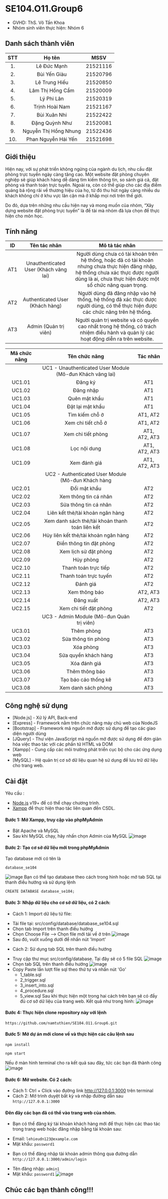 # SE104.O11.Group6
* GVHD: ThS. Võ Tấn Khoa
* Nhóm sinh viên thực hiện: Nhóm 6

## Danh sách thành viên
|STT | Họ tên | MSSV|
|:---:|:-------------:|:-----:|
|1. 	| Lê Đức Mạnh		| 21521116 
|2. 	| Bùi Yến Giàu	|	21520796
|3. 	| Lê Trung Hiếu	|	21520850
|4.	  | Lâm Thị Hồng Cẩm | 21520009
|5. 	| Lý Phi Lân		|	21520319
|6. 	| Trịnh Hoài Nam	| 21521167
|7. 	| Bùi Xuân Nhi	|	21522422
|8. 	| Đặng Quỳnh Như	|	21520081
|9. 	| Nguyễn Thị Hồng Nhung | 21522436
|10.  | Phan Nguyễn Hải Yến | 21521698

## Giới thiệu
Hiện nay, với sự phát triển không ngừng của ngành du lịch, nhu cầu đặt phòng trực tuyến ngày càng tăng cao. Một website đặt phòng chuyên nghiệp sẽ giúp khách hàng dễ dàng tìm kiếm thông tin, so sánh giá cả, đặt phòng và thanh toán trực tuyến. Ngoài ra, còn có thể giúp cho các địa điểm quảng bá rộng rãi về thương hiệu của họ, từ đó thu hút ngày càng nhiều du khách không chỉ ở khu vực lân cận mà ở khắp mọi nơi trên thế giới. 

Do đó, dựa trên những nhu cầu hiện nay và mong muốn của nhóm, “Xây dựng website đặt phòng trực tuyến”  là đề tài mà nhóm đã lựa chọn để thực hiện cho môn học.

## Tính năng
|ID	|Tên tác nhân |	Mô tả tác nhân|
|:---:|:-------------:|:-----:|
|AT1	|Unauthenticated User (Khách vãng lai)|	Người dùng chưa có tài khoản trên hệ thống, hoặc đã có tài khoản nhưng chưa thực hiện đăng nhập, hệ thống chưa xác thực được người dùng là ai, chưa thực hiện được một số chức năng quan trọng.|
|AT2	|Authenticated User (Khách hàng)|	Người dùng đã đăng nhập vào hệ thống, hệ thống đã xác thực được người dùng, có thể thực hiện được các chức năng trên hệ thống.|
|AT3	|Admin (Quản trị viên)|	Người quản trị website và có quyền cao nhất trong hệ thống, có trách nhiệm điều hành và quản lý các hoạt động diễn ra trên website.|

|Mã chức năng	|	Tên chức năng	|	Tác nhân	|
|:---:|:-------------:|:-----:|
||UC1 - Unauthenticated User Module (Mô-đun Khách vãng lai)	||
|UC1.01 	|	Đăng ký	|	AT1	|
|UC1.02	|	Đăng nhập	|	AT1	|
|UC1.03	|	Quên mật khẩu	|	AT1	|
|UC1.04	|	Đặt lại mật khẩu	|	AT1	|
|UC1.05	|	Tìm kiếm chỗ ở	|	AT1, AT2	|
|UC1.06	|	Xem chi tiết chỗ ở	|	AT1, AT2	|
|UC1.07	|	Xem chi tiết phòng	|	AT1, AT2, AT3	|
|UC1.08	|	Lọc nội dung	|	AT1, AT2, AT3	|
|UC1.09	|	Xem đánh giá	|	AT1, AT2, AT3	|
||UC2 - Authenticated User Module (Mô-đun Khách hàng					||
|UC2.01	|	Đổi mật khẩu	|	AT2	|
|UC2.02	|	Xem thông tin cá nhân	|	AT2	|
|UC2.03	|	Sửa thông tin cá nhân	|	AT2	|
|UC2.04	|	Liên kết thẻ/tài khoản ngân hàng	|	AT2	|
|UC2.05	|	Xem danh sách thẻ/tài khoản thanh toán liên kết	|	AT2	|
|UC2.06	|	Hủy liên kết thẻ/tài khoản ngân hàng	|	AT2	|
|UC2.07	|	Điền thông tin đặt phòng	|	AT2	|
|UC2.08	|	Xem lịch sử đặt phòng	|	AT2	|
|UC2.09	|	Hủy phòng	|	AT2	|
|UC2.10	|	Thanh toán trực tiếp	|	AT2	|
|UC2.11	|	Thanh toán trực tuyến	|	AT2	|
|UC2.12	|	Đánh giá	|	AT2	|
|UC2.13	|	Xem thông báo	|	AT2, AT3	|
|UC2.14	|	Đăng xuất	|	AT2, AT3	|
|UC2.15	|	Xem chi tiết đặt phòng	|	AT2	|
||UC3 - Admin Module (Mô-đun Quản trị viên)					||
|UC3.01	|	Thêm phòng	|	AT3	|
|UC3.02	|	Sửa thông tin phòng	|	AT3	|
|UC3.03	|	Xóa phòng	|	AT3	|
|UC3.04	|	Sửa quyền khách hàng	|	AT3	|
|UC3.05	|	Xóa đánh giá	|	AT3	|
|UC3.06	|	Thêm thông báo	|	AT3	|
|UC3.07	|	Tạo báo cáo thống kê	|	AT3	|
|UC3.08	|	Xem danh sách phòng	|	AT3	|

## Công nghệ sử dụng
* [Node.js] - Xử lý API, Back-end
* [Express] - Framework nằm trên chức năng máy chủ web của NodeJS
* [Bootstrap] - Framework mã nguồn mở được sử dụng để tạo các giao diện người dùng
* [JQuery] - Thư viện JavaScript mã nguồn mở được sử dụng để đơn giản hóa việc thao tác với các phần tử HTML và DOM
* [Xampp] - Cung cấp các môi trường phát triển cục bộ cho các ứng dụng web
* [MySQL] - Hệ quản trị cơ sở dữ liệu quan hệ sử dụng để lưu trữ dữ liệu cho trang web.

## Cài đặt
Yêu cầu : 
* [Node.js](https://nodejs.org/) v19+ để có thể chạy chương trình.
* [Xampp](https://www.apachefriends.org/download.html) để thực hiện thao tác liên quan đến CSDL.

#### Bước 1: Mở Xampp, truy cập vào phpMyAdmin
* Bật Apache và MySQL
* Sau khi MySQL chạy, hãy nhấn chọn Admin của MySQL
![image](https://github.com/namtuthien/SE104.O11.Group6/assets/145759907/1b60556b-657c-482c-8928-163192962c65)

#### Bước 2: Tạo cơ sở dữ liệu mới trong phpMyAdmin
Tạo database mới có tên là
```
database_se104
```
![image](https://github.com/namtuthien/SE104.O11.Group6/assets/145759907/d12cbbb4-2cd3-48e5-a6f8-a78d0f707b0c)
Bạn có thể tạo database theo cách trong hình hoặc mở tab SQL tại thanh điều hướng và sử dụng lệnh 
```
CREATE DATABASE database_se104;
```

#### Bước 3: Nhập dữ liệu cho cơ sở dữ liệu, có 2 cách:
  * Cách 1: Import dữ liệu từ file:
   - Tải file tại: src/config/database/database_se104.sql
   - Chọn tab Import trên thanh điều hướng 
   - Chọn Choose File --> Chọn file mới tải về ở trên
![image](https://github.com/namtuthien/SE104.O11.Group6/assets/145759907/06b08e7b-69cd-4725-967c-e29a4c4cb6a0)
   - Sau đó, vuốt xuống dưới để nhấn nút 'Import'
  * Cách 2: Sử dụng tab SQL trên thanh điều hướng
   - Truy cập thư mục src/config/database. Tại đây sẽ có 5 file SQL
![image](https://github.com/namtuthien/SE104.O11.Group6/assets/145759907/3a32726c-035e-4a70-87d2-3fec578fdab5)
   - Chọn tab SQL trên thanh điều hướng
![image](https://github.com/namtuthien/SE104.O11.Group6/assets/145759907/b3504663-049f-4c3e-a484-8b048c87688d)
   - Copy Paste lần lượt file sql theo thứ tự và nhấn nút 'Go'
     + 1_table.sql
     + 2_trigger.sql
     + 3_insert_into.sql
     + 4_procedure.sql
     + 5_view.sql
Sau khi thực hiện một trong hai cách trên bạn sẽ có đầy đủ cơ sở dữ liệu của trang web. Kết quả như trong hình:
![image](https://github.com/namtuthien/SE104.O11.Group6/assets/145759907/6b147d8b-9ff7-4edf-88fe-52aec70bef5e)

#### Bước 4: Thực hiện clone repository này với lệnh
```
https://github.com/namtuthien/SE104.O11.Group6.git
```
#### Bước 5: Mở dự án mới clone về và thực hiện các câu lệnh sau
```
npm install
```
```
npm start
```
Nếu ở màn hình terminal cho ra kết quả sau đây, tức các bạn đã thành công
![image](https://github.com/namtuthien/SE104.O11.Group6/assets/145759907/3b6feed5-2199-479d-8b54-9531ce608204)

#### Bước 6: Mở website. Có 2 cách:
* Cách 1: Ctrl + Click vào đường link http://127.0.0.1:3000 trên terminal
* Cách 2: Mở trình duyệt bất kỳ và nhập đường dẫn sau ``` http://127.0.0.1:3000 ```

#### Đên đây các bạn đã có thể vào trang web của nhóm. 
* Bạn có thể đăng ký tài khoản khách hàng mới để thực hiện các thao tác trong trang web hoặc đăng nhập bằng tài khoản sau:
 + Email: ```lehieudn123@example.com```
 + Mật khẩu: ```password1```
* Bạn có thể đăng nhập tài khoản admin thông qua đường dẫn ``` http://127.0.0.1:3000/admin/login ```
 + Tên đăng nhập: ```admin1```
 + Mật khẩu: ```password1```
![image](https://github.com/namtuthien/SE104.O11.Group6/assets/145759907/6ce058c3-d232-4362-9fb7-0dcd71e02286)

## Chúc các bạn thành công!!!





